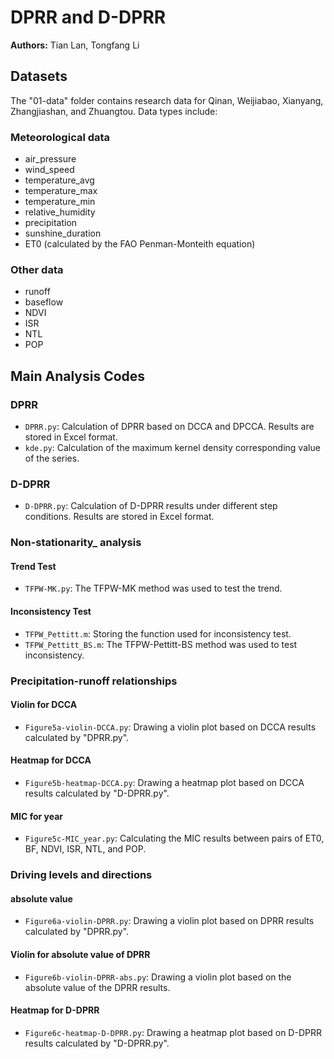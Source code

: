 # DPRR and D-DPRR

**Authors:** Tian Lan, Tongfang Li

## Datasets

The "01-data" folder contains research data for Qinan, Weijiabao, Xianyang, Zhangjiashan, and Zhuangtou. Data types include:

### Meteorological data
   - air_pressure
   - wind_speed
   - temperature_avg
   - temperature_max
   - temperature_min
   - relative_humidity
   - precipitation
   - sunshine_duration
   - ET0 (calculated by the FAO Penman-Monteith equation)

### Other data
   - runoff
   - baseflow
   - NDVI
   - ISR
   - NTL
   - POP

## Main Analysis Codes

### DPRR

- `DPRR.py`: Calculation of DPRR based on DCCA and DPCCA. Results are stored in Excel format.
- `kde.py`: Calculation of the maximum kernel density corresponding value of the series.

### D-DPRR

- `D-DPRR.py`: Calculation of D-DPRR results under different step conditions. Results are stored in Excel format.

### Non-stationarity_ analysis

#### Trend Test

- `TFPW-MK.py`: The TFPW-MK method was used to test the trend.

#### Inconsistency Test

- `TFPW_Pettitt.m`: Storing the function used for inconsistency test.
- `TFPW_Pettitt_BS.m`: The TFPW-Pettitt-BS method was used to test inconsistency.

### Precipitation-runoff relationships

#### Violin for DCCA

- `Figure5a-violin-DCCA.py`: Drawing a violin plot based on DCCA results calculated by "DPRR.py".

#### Heatmap for DCCA

- `Figure5b-heatmap-DCCA.py`: Drawing a heatmap plot based on DCCA results calculated by "D-DPRR.py".

#### MIC for year

- `Figure5c-MIC_year.py`: Calculating the MIC results between pairs of ET0, BF, NDVI, ISR, NTL, and POP.

### Driving levels and directions

#### absolute value

- `Figure6a-violin-DPRR.py`: Drawing a violin plot based on DPRR results calculated by "DPRR.py".

#### Violin for absolute value of DPRR

- `Figure6b-violin-DPRR-abs.py`: Drawing a violin plot based on the absolute value of the DPRR results.

#### Heatmap for D-DPRR

- `Figure6c-heatmap-D-DPRR.py`: Drawing a heatmap plot based on D-DPRR results calculated by "D-DPRR.py".
